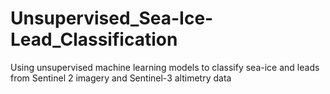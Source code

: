 # Unsupervised_Sea-Ice-Lead_Classification
Using unsupervised machine learning models to classify sea-ice and leads from Sentinel 2 imagery and Sentinel-3 altimetry data
